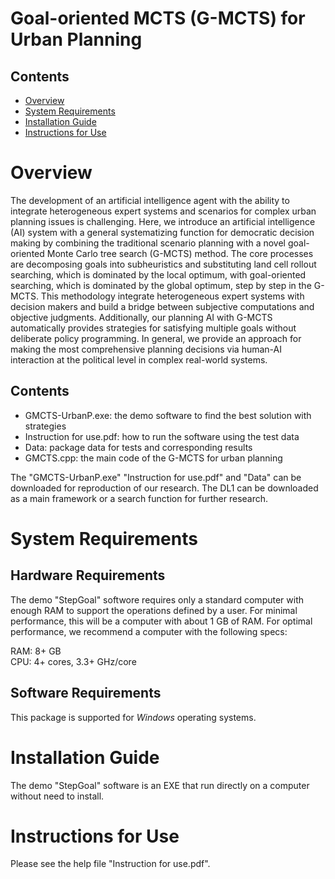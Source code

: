 # Goal-oriented MCTS (G-MCTS) for Urban Planning


## Contents

- [Overview](#overview)
- [System Requirements](#system-requirements)
- [Installation Guide](#installation-guide)
- [Instructions for Use](#instructions-for-use)

# Overview

The development of an artificial intelligence agent with the ability to integrate heterogeneous expert systems and scenarios for complex urban planning issues is challenging. Here, we introduce an artificial intelligence (AI) system with a general systematizing function for democratic decision making by combining the traditional scenario planning with a novel goal-oriented Monte Carlo tree search (G-MCTS) method. The core processes are decomposing goals into subheuristics and substituting land cell rollout searching, which is dominated by the local optimum, with goal-oriented searching, which is dominated by the global optimum, step by step in the G-MCTS. This methodology integrate heterogeneous expert systems with decision makers and build a bridge between subjective computations and objective judgments. Additionally, our planning AI with G-MCTS automatically provides strategies for satisfying multiple goals without deliberate policy programming. In general, we provide an approach for making the most comprehensive planning decisions via human-AI interaction at the political level in complex real-world systems.

## Contents

- GMCTS-UrbanP.exe: the demo software to find the best solution with strategies
- Instruction for use.pdf: how to run the software using the test data
- Data: package data for tests and corresponding results
- GMCTS.cpp: the main code of the G-MCTS for urban planning

The "GMCTS-UrbanP.exe" "Instruction for use.pdf" and "Data" can be downloaded for reproduction of our research. The DL1 can be downloaded as a main framework or a search function for further research.

# System Requirements

## Hardware Requirements

The demo "StepGoal" softwore requires only a standard computer with enough RAM to support the operations defined by a user. For minimal performance, this will be a computer with about 1 GB of RAM. For optimal performance, we recommend a computer with the following specs:

RAM: 8+ GB  
CPU: 4+ cores, 3.3+ GHz/core

## Software Requirements

This package is supported for *Windows* operating systems. 

# Installation Guide

The demo "StepGoal" software is an EXE that run directly on a computer without need to install.

# Instructions for Use

Please see the help file "Instruction for use.pdf".
